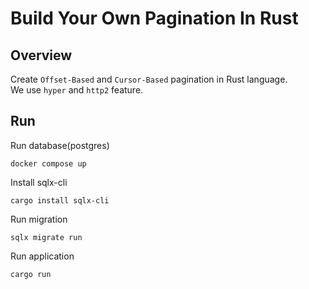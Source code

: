 # Build Your Own Pagination In Rust
## Overview
Create `Offset-Based` and `Cursor-Based` pagination in Rust language.  
We use `hyper` and `http2` feature.  

## Run
Run database(postgres)
```
docker compose up
```
Install sqlx-cli
```
cargo install sqlx-cli
```
Run migration
```
sqlx migrate run
```
Run application
```
cargo run
```

